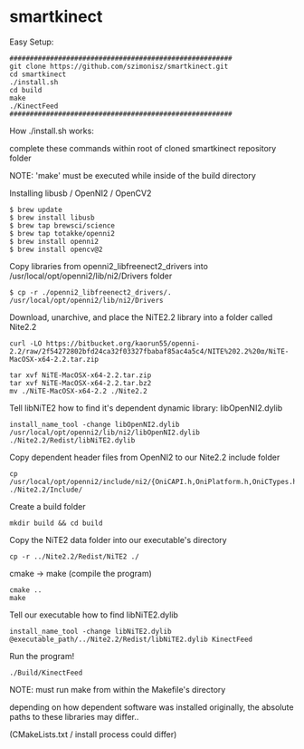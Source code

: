 # smartkinect

Easy Setup:
```
#######################################################
git clone https://github.com/szimonisz/smartkinect.git
cd smartkinect
./install.sh
cd build
make
./KinectFeed
#######################################################
```

How ./install.sh works:

complete these commands within root of cloned smartkinect repository folder

NOTE: 'make' must be executed while inside of the build directory

Installing libusb / OpenNI2 / OpenCV2
```
$ brew update
$ brew install libusb
$ brew tap brewsci/science
$ brew tap totakke/openni2
$ brew install openni2
$ brew install opencv@2
```

Copy libraries from openni2_libfreenect2_drivers into /usr/local/opt/openni2/lib/ni2/Drivers folder
```
$ cp -r ./openni2_libfreenect2_drivers/. /usr/local/opt/openni2/lib/ni2/Drivers
```

Download, unarchive, and place the NiTE2.2 library into a folder called Nite2.2
```
curl -LO https://bitbucket.org/kaorun55/openni-2.2/raw/2f54272802bfd24ca32f03327fbabaf85ac4a5c4/NITE%202.2%20α/NiTE-MacOSX-x64-2.2.tar.zip

tar xvf NiTE-MacOSX-x64-2.2.tar.zip
tar xvf NiTE-MacOSX-x64-2.2.tar.bz2
mv ./NiTE-MacOSX-x64-2.2 ./Nite2.2
```
Tell libNiTE2 how to find it's dependent dynamic library: libOpenNI2.dylib
```
install_name_tool -change libOpenNI2.dylib /usr/local/opt/openni2/lib/ni2/libOpenNI2.dylib ./Nite2.2/Redist/libNiTE2.dylib
```
Copy dependent header files from OpenNI2 to our Nite2.2 include folder
```
cp /usr/local/opt/openni2/include/ni2/{OniCAPI.h,OniPlatform.h,OniCTypes.h,OpenNI.h} ./Nite2.2/Include/
```
Create a build folder
```
mkdir build && cd build
```
Copy the NiTE2 data folder into our executable's directory
```
cp -r ../Nite2.2/Redist/NiTE2 ./
```
cmake -> make (compile the program)
```
cmake ..
make
```
Tell our executable how to find libNiTE2.dylib
```
install_name_tool -change libNiTE2.dylib @executable_path/../Nite2.2/Redist/libNiTE2.dylib KinectFeed
```
Run the program!
```
./Build/KinectFeed 
```

NOTE: 
must run make from within the Makefile's directory

depending on how dependent software was installed originally, the absolute paths to these libraries may differ..

(CMakeLists.txt / install process could differ)
